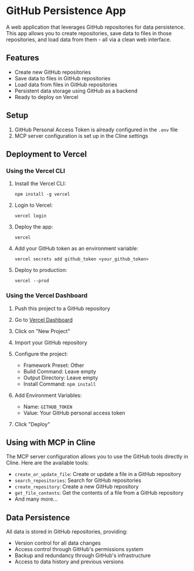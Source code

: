 # GitHub Persistence App

A web application that leverages GitHub repositories for data persistence. This app allows you to create repositories, save data to files in those repositories, and load data from them - all via a clean web interface.

## Features

- Create new GitHub repositories
- Save data to files in GitHub repositories
- Load data from files in GitHub repositories
- Persistent data storage using GitHub as a backend
- Ready to deploy on Vercel

## Setup

1. GitHub Personal Access Token is already configured in the `.env` file
2. MCP server configuration is set up in the Cline settings

## Deployment to Vercel

### Using the Vercel CLI

1. Install the Vercel CLI:
   ```
   npm install -g vercel
   ```

2. Login to Vercel:
   ```
   vercel login
   ```

3. Deploy the app:
   ```
   vercel
   ```

4. Add your GitHub token as an environment variable:
   ```
   vercel secrets add github_token <your_github_token>
   ```

5. Deploy to production:
   ```
   vercel --prod
   ```

### Using the Vercel Dashboard

1. Push this project to a GitHub repository

2. Go to [Vercel Dashboard](https://vercel.com/dashboard)

3. Click on "New Project"

4. Import your GitHub repository

5. Configure the project:
   - Framework Preset: Other
   - Build Command: Leave empty
   - Output Directory: Leave empty
   - Install Command: `npm install`

6. Add Environment Variables:
   - Name: `GITHUB_TOKEN`
   - Value: Your GitHub personal access token

7. Click "Deploy"

## Using with MCP in Cline

The MCP server configuration allows you to use the GitHub tools directly in Cline. Here are the available tools:

- `create_or_update_file`: Create or update a file in a GitHub repository
- `search_repositories`: Search for GitHub repositories
- `create_repository`: Create a new GitHub repository
- `get_file_contents`: Get the contents of a file from a GitHub repository
- And many more...

## Data Persistence

All data is stored in GitHub repositories, providing:

- Version control for all data changes
- Access control through GitHub's permissions system
- Backup and redundancy through GitHub's infrastructure
- Access to data history and previous versions
